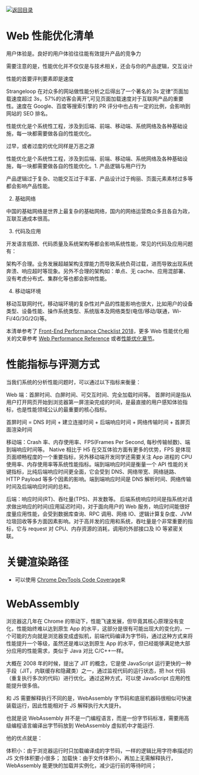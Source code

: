 [![返回目录](https://parg.co/UCb)](https://github.com/wxyyxc1992/Awesome-CheatSheets)

# Web 性能优化清单

用户体验是。良好的用户体验往往能有效提升产品的竞争力

需要注意的是，性能优化并不仅仅是与技术相关，还会与你的产品逻辑，交互设计

性能的首要评判要素即是速度

Strangeloop 在对众多的网站做性能分析之后得出了一个著名的 3s 定律“页面加载速度超过 3s，57%的访客会离开”,可见页面加载速度对于互联网产品的重要性。速度在 Google、百度等搜索引擎的 PR 评分中也占有一定的比例，会影响到网站的 SEO 排名。

性能优化是个系统性工程，涉及到后端、前端、移动端、系统网络及各种基础设施，每一块都需要做各自的性能优化。

过早，或者过度的优化同样是万恶之源

性能优化是个系统性工程，涉及到后端、前端、移动端、系统网络及各种基础设施，每一块都需要做各自的性能优化。1. 产品逻辑与用户行为

产品逻辑过于复杂、功能交互过于丰富、产品设计过于绚丽、页面元素素材过多等都会影响产品性能。

2. 基础网络

中国的基础网络是世界上最复杂的基础网络，国内的网络运营商众多且各自为政，互联互通成本很高。

3. 代码及应用

开发语言瓶颈、代码质量及系统架构等都会影响系统性能，常见的代码及应用问题有：

架构不合理。业务发展超越架构支撑能力而导致系统负荷过载，进而导致出现系统奔溃、响应超时等现象。另外不合理的架构如：单点、无 cache、应用混部署、没有考虑分布式、集群化等也都会影响性能。

4. 移动端环境

移动互联网时代，移动端环境的复杂性对产品的性能影响也很大，比如用户的设备类型、设备性能、操作系统类型、系统版本及网络类型(电信/移动/联通，Wi-Fi/4G/3G/2G)等。

本清单参考了 [Front-End Performance Checklist 2018](https://parg.co/UtG)，更多 Web 性能优化相关的文章参考 [Web Performance Reference]() 或者[性能优化章节]()。

# 性能指标与评测方式

当我们系统的分析性能问题时，可以通过以下指标来衡量：

Web 端：首屏时间、白屏时间、可交互时间、完全加载时间等。
首屏时间是指从用户打开网页开始到浏览器第一屏渲染完成的时间，是最直接的用户感知体验指标，也是性能领域公认的最重要的核心指标。

首屏时间 = DNS 时间 + 建立连接时间 + 后端响应时间 + 网络传输时间 + 首屏页面渲染时间

移动端：Crash 率、内存使用率、FPS(Frames Per Second, 每秒传输帧数)、端到端响应时间等。
Native 相比于 H5 在交互体验方面有更多的优势，FPS 是体现页面顺畅程度的一个重要指标，另外移动端开发同学还需要关注 App 进程的 CPU 使用率、内存使用率等系统性能指标。端到端响应时间是衡量一个 API 性能的关键指标，比纯后端响应时间更全面，它会受到 DNS、网络带宽、网络链路、HTTP Payload 等多个因素的影响。端到端响应时间是 DNS 解析时间、网络传输时间及后端响应时间的总和。

后端：响应时间(RT)、吞吐量(TPS)、并发数等。
后端系统响应时间是指系统对请求做出响应的时间(应用延迟时间)，对于面向用户的 Web 服务，响应时间能很好度量应用性能，会受到数据库查询、RPC 调用、网络 IO、逻辑计算复杂度、JVM 垃圾回收等多方面因素影响。对于高并发的应用和系统，吞吐量是个非常重要的指标，它与 request 对 CPU、内存资源的消耗，调用的外部接口及 IO 等紧密关联。

# 关键渲染路径

- 可以使用 [Chrome DevTools Code Coverage](https://parg.co/Ut6)来

# WebAssembly

浏览器这几年在 Chrome 的带动下，性能飞速发展，但毕竟其核心原理没有变化，性能始终难以达到原生 App 的水平，这部分是很有可能出现大的变化的，一个可能的方向就是浏览器变成虚拟机，前端代码编译为字节码，通过这种方式来将性能提升一个等级，虽然还是难以达到原生 App 的水平，但已经能够满足绝大部分应用的性能需求，类似于 Java 对比 C/C++一样。

大概在 2008 年的时候，提出了 JIT 的概念，它是使 JavaScript 运行更快的一种手段（JIT，内联缓存和隐藏类）之一，通过监视代码的运行状态，把 hot 代码（重复执行多次的代码）进行优化。通过这种方式，可以使 JavaScript 应用的性能提升很多倍。

和 JS 需要解释执行不同的是，WebAssembly 字节码和底层机器码很相似可快速装载运行，因此性能相对于 JS 解释执行大大提升。

也就是说 WebAssembly 并不是一门编程语言，而是一份字节码标准，需要用高级编程语言编译出字节码放到 WebAssembly 虚拟机中才能运行.

他的优点就是：

体积小：由于浏览器运行时只加载编译成的字节码，一样的逻辑比用字符串描述的 JS 文件体积要小很多；
加载快：由于文件体积小，再加上无需解释执行，WebAssembly 能更快的加载并实例化，减少运行前的等待时间；
